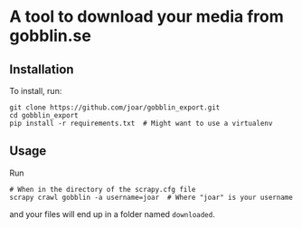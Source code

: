 # A tool to download your media from gobblin.se

## Installation 

To install, run:

    git clone https://github.com/joar/gobblin_export.git
    cd gobblin_export
    pip install -r requirements.txt  # Might want to use a virtualenv
     
## Usage

Run

    # When in the directory of the scrapy.cfg file
    scrapy crawl gobblin -a username=joar  # Where "joar" is your username
    
and your files will end up in a folder named `downloaded`.
    
 